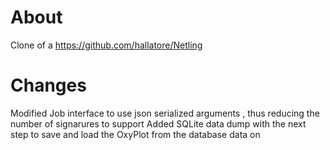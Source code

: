 About
=====
Clone of a https://github.com/hallatore/Netling

Changes
=======
Modified Job interface to use json serialized arguments  , thus reducing the number of signarures to support
Added SQLite data dump with the next step to save and load the OxyPlot from the database data on  
